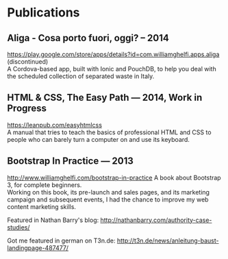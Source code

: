 # Publications

## Aliga - Cosa porto fuori, oggi? – 2014

https://play.google.com/store/apps/details?id=com.williamghelfi.apps.aliga (discontinued)  
A Cordova-based app, built with Ionic and PouchDB, to help you deal with the scheduled collection of separated waste in Italy.

## HTML & CSS, The Easy Path — 2014, Work in Progress

https://leanpub.com/easyhtmlcss  
A manual that tries to teach the basics of professional HTML and CSS to people who can barely turn a computer on and use its keyboard.

## Bootstrap In Practice — 2013

http://www.williamghelfi.com/bootstrap-in-practice
A book about Bootstrap 3, for complete beginners.  
Working on this book, its pre-launch and sales pages, and its marketing campaign and subsequent events, I had the chance to improve my web content marketing skills.

Featured in Nathan Barry's blog:
http://nathanbarry.com/authority-case-studies/

Got me featured in german on T3n.de:
http://t3n.de/news/anleitung-baust-landingpage-487477/